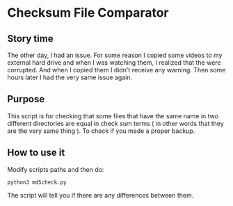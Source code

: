 # Checksum File Comparator

## Story time

The other day, I had an issue. For some reason I copied some videos to my external hard drive and  when I was watching them, I realized that the were corrupted. And when I copied them I didn't receive any warning. Then some hours later I had the very same issue again.
## Purpose

This script is for checking that some files that have the same name in two different directories are equal in check sum terms ( in other words that they are the very same thing ). To check if you made a proper backup.

## How to use it

Modify scripts paths and then do:


```
python3 md5check.py
```

The script will tell you if there are any differences between them.